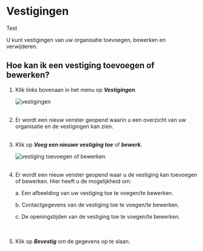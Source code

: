 # Vestigingen

Test

U kunt vestigingen van uw organisatie toevoegen, bewerken en verwijderen.
&nbsp;

## Hoe kan ik een vestiging toevoegen of bewerken?

1.  Klik links bovenaan in het menu op **_Vestigingen_**.<br />

    <img src="https://raw.githubusercontent.com/teamforus/manuals/master/img/manual-aanbieder-vestigingen.png" alt="vestigingen" style="max-width:300px">
    <br />&nbsp;

2.  Er wordt een nieuw venster geopend waarin u een overzicht van uw organisatie en de vestigingen kan zien.
<br />&nbsp;

3.  Klik op **_Voeg een nieuwe vestiging toe_** of **_bewerk_**.<br />

    <img src="https://raw.githubusercontent.com/teamforus/manuals/master/img/manual-aanbieder-vestiging-bewerk.png" alt="vestiging toevoegen of bewerken" style="max-width:400px">
    <br />&nbsp;

4.  Er wordt een nieuw venster geopend waar u de vestiging kan toevoegen of bewerken. Hier heeft u de mogelijkheid om:

    a.  Een afbeelding van uw vestiging toe te voegen/te bewerken.

    b.  Contactgegevens van de vestiging toe te voegen/te bewerken.

    c.  De openingstijden van de vestiging toe te voegen/te bewerken.
    <br /><br />&nbsp;

5.  Klik op **_Bevestig_** om de gegevens op te slaan.
<br />&nbsp;
